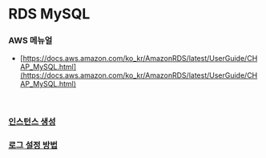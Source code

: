 RDS MySQL
===

### AWS 메뉴얼
* [https://docs.aws.amazon.com/ko_kr/AmazonRDS/latest/UserGuide/CHAP_MySQL.html](https://docs.aws.amazon.com/ko_kr/AmazonRDS/latest/UserGuide/CHAP_MySQL.html)

<br>

### [인스턴스 생성](./create-instance/README.md)
### [로그 설정 방법](./log/README.md)

<br>
